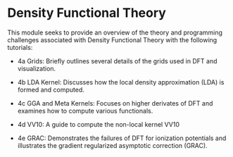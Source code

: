 Density Functional Theory
=========================

This module seeks to provide an overview of the theory and programming challenges associated with Density Functional Theory with the following tutorials:

- 4a Grids: Briefly outlines several details of the grids used in DFT and visualization.

- 4b LDA Kernel: Discusses how the local density approximation (LDA) is formed and computed.

- 4c GGA and Meta Kernels: Focuses on higher derivates of DFT and examines how to compute various functionals.

- 4d VV10: A guide to compute the non-local kernel VV10

- 4e GRAC: Demonstrates the failures of DFT for ionization potentials and illustrates the gradient regularized asymptotic correction (GRAC).
